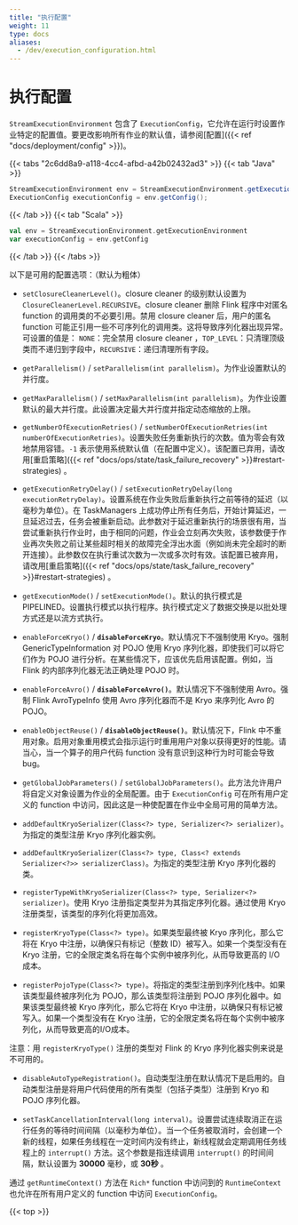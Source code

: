 ```yaml
---
title: "执行配置"
weight: 11
type: docs
aliases:
  - /dev/execution_configuration.html
---
```

<!--
Licensed to the Apache Software Foundation (ASF) under one
or more contributor license agreements.  See the NOTICE file
distributed with this work for additional information
regarding copyright ownership.  The ASF licenses this file
to you under the Apache License, Version 2.0 (the
"License"); you may not use this file except in compliance
with the License.  You may obtain a copy of the License at

  http://www.apache.org/licenses/LICENSE-2.0

Unless required by applicable law or agreed to in writing,
software distributed under the License is distributed on an
"AS IS" BASIS, WITHOUT WARRANTIES OR CONDITIONS OF ANY
KIND, either express or implied.  See the License for the
specific language governing permissions and limitations
under the License.
-->

<a name="execution-configuration"></a>

# 执行配置

`StreamExecutionEnvironment` 包含了 `ExecutionConfig`，它允许在运行时设置作业特定的配置值。要更改影响所有作业的默认值，请参阅[配置]({{< ref "docs/deployment/config" >}})。

{{< tabs "2c6dd8a9-a118-4cc4-afbd-a42b02432ad3" >}}
{{< tab "Java" >}}
```java
StreamExecutionEnvironment env = StreamExecutionEnvironment.getExecutionEnvironment();
ExecutionConfig executionConfig = env.getConfig();
```
{{< /tab >}}
{{< tab "Scala" >}}
```scala
val env = StreamExecutionEnvironment.getExecutionEnvironment
var executionConfig = env.getConfig
```
{{< /tab >}}
{{< /tabs >}}

以下是可用的配置选项：（默认为粗体）

- `setClosureCleanerLevel()`。closure cleaner 的级别默认设置为 `ClosureCleanerLevel.RECURSIVE`。closure cleaner 删除 Flink 程序中对匿名 function 的调用类的不必要引用。禁用 closure cleaner 后，用户的匿名 function 可能正引用一些不可序列化的调用类。这将导致序列化器出现异常。可设置的值是：
`NONE`：完全禁用 closure cleaner ，`TOP_LEVEL`：只清理顶级类而不递归到字段中，`RECURSIVE`：递归清理所有字段。

- `getParallelism()` / `setParallelism(int parallelism)`。为作业设置默认的并行度。

- `getMaxParallelism()` / `setMaxParallelism(int parallelism)`。为作业设置默认的最大并行度。此设置决定最大并行度并指定动态缩放的上限。

- `getNumberOfExecutionRetries()` / `setNumberOfExecutionRetries(int numberOfExecutionRetries)`。设置失败任务重新执行的次数。值为零会有效地禁用容错。`-1` 表示使用系统默认值（在配置中定义）。该配置已弃用，请改用[重启策略]({{< ref "docs/ops/state/task_failure_recovery" >}}#restart-strategies) 。

- `getExecutionRetryDelay()` / `setExecutionRetryDelay(long executionRetryDelay)`。设置系统在作业失败后重新执行之前等待的延迟（以毫秒为单位）。在 TaskManagers 上成功停止所有任务后，开始计算延迟，一旦延迟过去，任务会被重新启动。此参数对于延迟重新执行的场景很有用，当尝试重新执行作业时，由于相同的问题，作业会立刻再次失败，该参数便于作业再次失败之前让某些超时相关的故障完全浮出水面（例如尚未完全超时的断开连接）。此参数仅在执行重试次数为一次或多次时有效。该配置已被弃用，请改用[重启策略]({{< ref "docs/ops/state/task_failure_recovery" >}}#restart-strategies) 。

- `getExecutionMode()` / `setExecutionMode()`。默认的执行模式是 PIPELINED。设置执行模式以执行程序。执行模式定义了数据交换是以批处理方式还是以流方式执行。

- `enableForceKryo()` / **`disableForceKryo`**。默认情况下不强制使用 Kryo。强制 GenericTypeInformation 对 POJO 使用 Kryo 序列化器，即使我们可以将它们作为 POJO 进行分析。在某些情况下，应该优先启用该配置。例如，当 Flink 的内部序列化器无法正确处理 POJO 时。

- `enableForceAvro()` / **`disableForceAvro()`**。默认情况下不强制使用 Avro。强制 Flink AvroTypeInfo 使用 Avro 序列化器而不是 Kryo 来序列化 Avro 的 POJO。

- `enableObjectReuse()` / **`disableObjectReuse()`**。默认情况下，Flink 中不重用对象。启用对象重用模式会指示运行时重用用户对象以获得更好的性能。请当心，当一个算子的用户代码 function 没有意识到这种行为时可能会导致bug。

- `getGlobalJobParameters()` / `setGlobalJobParameters()`。此方法允许用户将自定义对象设置为作业的全局配置。由于 `ExecutionConfig` 可在所有用户定义的 function 中访问，因此这是一种使配置在作业中全局可用的简单方法。

- `addDefaultKryoSerializer(Class<?> type, Serializer<?> serializer)`。为指定的类型注册 Kryo 序列化器实例。

- `addDefaultKryoSerializer(Class<?> type, Class<? extends Serializer<?>> serializerClass)`。为指定的类型注册 Kryo 序列化器的类。

- `registerTypeWithKryoSerializer(Class<?> type, Serializer<?> serializer)`。使用 Kryo 注册指定类型并为其指定序列化器。通过使用 Kryo 注册类型，该类型的序列化将更加高效。

- `registerKryoType(Class<?> type)`。如果类型最终被 Kryo 序列化，那么它将在 Kryo 中注册，以确保只有标记（整数 ID）被写入。如果一个类型没有在 Kryo 注册，它的全限定类名将在每个实例中被序列化，从而导致更高的 I/O 成本。

- `registerPojoType(Class<?> type)`。将指定的类型注册到序列化栈中。如果该类型最终被序列化为 POJO，那么该类型将注册到 POJO 序列化器中。如果该类型最终被 Kryo 序列化，那么它将在 Kryo 中注册，以确保只有标记被写入。如果一个类型没有在 Kryo 注册，它的全限定类名将在每个实例中被序列化，从而导致更高的I/O成本。

注意：用 `registerKryoType()` 注册的类型对 Flink 的 Kryo 序列化器实例来说是不可用的。

- `disableAutoTypeRegistration()`。自动类型注册在默认情况下是启用的。自动类型注册是将用户代码使用的所有类型（包括子类型）注册到 Kryo 和 POJO 序列化器。

- `setTaskCancellationInterval(long interval)`。设置尝试连续取消正在运行任务的等待时间间隔（以毫秒为单位）。当一个任务被取消时，会创建一个新的线程，如果任务线程在一定时间内没有终止，新线程就会定期调用任务线程上的 `interrupt()` 方法。这个参数是指连续调用 `interrupt()` 的时间间隔，默认设置为 **30000** 毫秒，或 **30秒** 。

通过 `getRuntimeContext()` 方法在 `Rich*` function 中访问到的 `RuntimeContext` 也允许在所有用户定义的 function 中访问 `ExecutionConfig`。

{{< top >}}
